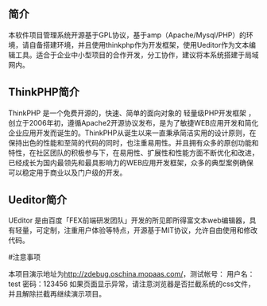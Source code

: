 ﻿## 简介

本软件项目管理系统开源基于GPL协议，基于amp（Apache/Mysql/PHP）的环境，请自备搭建环境，并且使用thinkphp作为开发框架，使用Ueditor作为文本编辑工具。适合于企业中小型项目的合作开发，分工协作，建议将本系统搭建于局域网内。


## ThinkPHP简介

ThinkPHP 是一个免费开源的，快速、简单的面向对象的 轻量级PHP开发框架 ，创立于2006年初，遵循Apache2开源协议发布，是为了敏捷WEB应用开发和简化企业应用开发而诞生的。ThinkPHP从诞生以来一直秉承简洁实用的设计原则，在保持出色的性能和至简的代码的同时，也注重易用性。并且拥有众多的原创功能和特性，在社区团队的积极参与下，在易用性、扩展性和性能方面不断优化和改进，已经成长为国内最领先和最具影响力的WEB应用开发框架，众多的典型案例确保可以稳定用于商业以及门户级的开发。


## Ueditor简介

UEditor 是由百度「FEX前端研发团队」开发的所见即所得富文本web编辑器，具有轻量，可定制，注重用户体验等特点，开源基于MIT协议，允许自由使用和修改代码。


#注意事项

本项目演示地址为<a href='http://zdebug.oschina.mopaas.com/'>http://zdebug.oschina.mopaas.com/</a>，测试帐号：
用户名：test
密码：123456
如果页面显示异常，请注意浏览器是否拦截系统的css文件，并且解除拦截再继续演示项目。